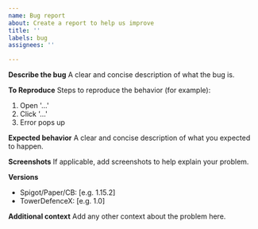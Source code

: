 ```yaml
---
name: Bug report
about: Create a report to help us improve
title: ''
labels: bug
assignees: ''

---
```


**Describe the bug**
A clear and concise description of what the bug is.

**To Reproduce**
Steps to reproduce the behavior (for example):
1. Open '...'
2. Click '...'
3. Error pops up

**Expected behavior**
A clear and concise description of what you expected to happen.

**Screenshots**
If applicable, add screenshots to help explain your problem.

**Versions**
 - Spigot/Paper/CB: [e.g. 1.15.2]
 - TowerDefenceX: [e.g. 1.0]

**Additional context**
Add any other context about the problem here.

